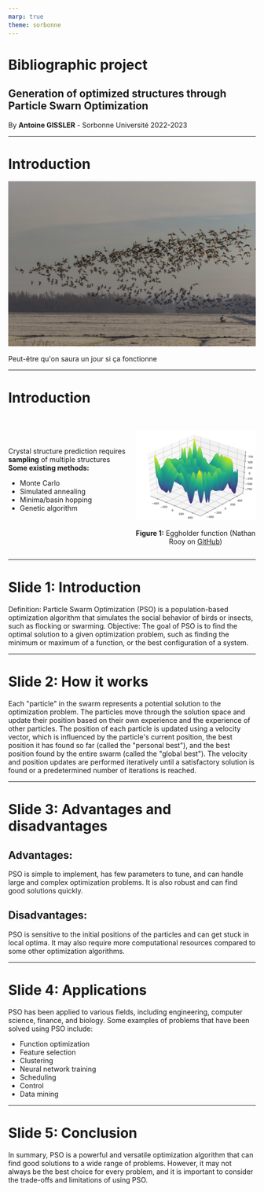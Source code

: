 ```yaml
---
marp: true
theme: sorbonne
---
```


<!-- _class: lead -->
<div class="lead-content">

# Bibliographic project
## Generation of optimized structures through Particle Swarn Optimization
By **Antoine GISSLER** - Sorbonne Université
2022-2023
</div>

---

# Introduction

![center](figures/bird_flock.jpg)

Peut-être qu'on saura un jour si ça fonctionne

---

# Introduction
<style scoped>
div.twocols {
  margin-top: 35px;
  column-count: 2;
}
div.twocols p:first-child,
div.twocols h1:first-child,
div.twocols h2:first-child,
div.twocols ul:first-child,
div.twocols ul li:first-child,
div.twocols ul li p:first-child {
  margin-top: 0 !important;
}
div.twocols p.break {
  break-before: column;
  margin-top: 0;
}
</style>

<div class="twocols">
<br><br>

Crystal structure prediction requires **sampling** of multiple structures
<br>
**Some existing methods:**
* Monte Carlo
* Simulated annealing
* Minima/basin hopping
* Genetic algorithm

<p class="break"></p>

![right height:450px](figures/egg_holder.png)
<center>

**Figure 1:** Eggholder function
(Nathan Rooy on [GitHub](https://github.com/nathanrooy/landscapes))

</center>
</div>

---
# Slide 1: Introduction

Definition: Particle Swarm Optimization (PSO) is a population-based optimization algorithm that simulates the social behavior of birds or insects, such as flocking or swarming.
Objective: The goal of PSO is to find the optimal solution to a given optimization problem, such as finding the minimum or maximum of a function, or the best configuration of a system.

---
# Slide 2: How it works

Each "particle" in the swarm represents a potential solution to the optimization problem.
The particles move through the solution space and update their position based on their own experience and the experience of other particles.
The position of each particle is updated using a velocity vector, which is influenced by the particle's current position, the best position it has found so far (called the "personal best"), and the best position found by the entire swarm (called the "global best").
The velocity and position updates are performed iteratively until a satisfactory solution is found or a predetermined number of iterations is reached.

---
# Slide 3: Advantages and disadvantages

## Advantages: 
PSO is simple to implement, has few parameters to tune, and can handle large and complex optimization problems. It is also robust and can find good solutions quickly.
## Disadvantages: 
PSO is sensitive to the initial positions of the particles and can get stuck in local optima. It may also require more computational resources compared to some other optimization algorithms.

---
# Slide 4: Applications

PSO has been applied to various fields, including engineering, computer science, finance, and biology. Some examples of problems that have been solved using PSO include:
* Function optimization
* Feature selection
* Clustering
* Neural network training
* Scheduling
* Control
* Data mining

---
# Slide 5: Conclusion

In summary, PSO is a powerful and versatile optimization algorithm that can find good solutions to a wide range of problems. However, it may not always be the best choice for every problem, and it is important to consider the trade-offs and limitations of using PSO.
